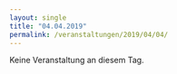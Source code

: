 ```yaml
---
layout: single
title: "04.04.2019"
permalink: /veranstaltungen/2019/04/04/
---
```


Keine Veranstaltung an diesem Tag.
